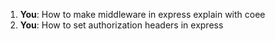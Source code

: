1. **You**: How to make middleware in express explain with coee
2. **You**: How to set authorization headers in express
